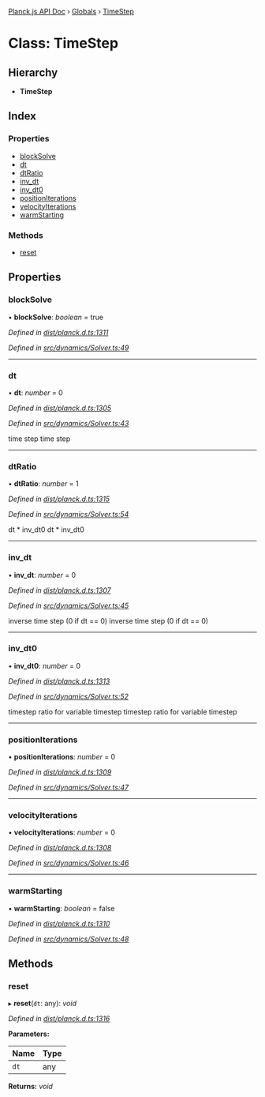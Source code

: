 [Planck.js API Doc](../README.md) › [Globals](../globals.md) › [TimeStep](timestep.md)

# Class: TimeStep

## Hierarchy

* **TimeStep**

## Index

### Properties

* [blockSolve](timestep.md#blocksolve)
* [dt](timestep.md#dt)
* [dtRatio](timestep.md#dtratio)
* [inv_dt](timestep.md#inv_dt)
* [inv_dt0](timestep.md#inv_dt0)
* [positionIterations](timestep.md#positioniterations)
* [velocityIterations](timestep.md#velocityiterations)
* [warmStarting](timestep.md#warmstarting)

### Methods

* [reset](timestep.md#reset)

## Properties

###  blockSolve

• **blockSolve**: *boolean* = true

*Defined in [dist/planck.d.ts:1311](https://github.com/shakiba/planck.js/blob/7e469c4/dist/planck.d.ts#L1311)*

*Defined in [src/dynamics/Solver.ts:49](https://github.com/shakiba/planck.js/blob/7e469c4/src/dynamics/Solver.ts#L49)*

___

###  dt

• **dt**: *number* = 0

*Defined in [dist/planck.d.ts:1305](https://github.com/shakiba/planck.js/blob/7e469c4/dist/planck.d.ts#L1305)*

*Defined in [src/dynamics/Solver.ts:43](https://github.com/shakiba/planck.js/blob/7e469c4/src/dynamics/Solver.ts#L43)*

time step
time step

___

###  dtRatio

• **dtRatio**: *number* = 1

*Defined in [dist/planck.d.ts:1315](https://github.com/shakiba/planck.js/blob/7e469c4/dist/planck.d.ts#L1315)*

*Defined in [src/dynamics/Solver.ts:54](https://github.com/shakiba/planck.js/blob/7e469c4/src/dynamics/Solver.ts#L54)*

dt * inv_dt0
dt * inv_dt0

___

###  inv_dt

• **inv_dt**: *number* = 0

*Defined in [dist/planck.d.ts:1307](https://github.com/shakiba/planck.js/blob/7e469c4/dist/planck.d.ts#L1307)*

*Defined in [src/dynamics/Solver.ts:45](https://github.com/shakiba/planck.js/blob/7e469c4/src/dynamics/Solver.ts#L45)*

inverse time step (0 if dt == 0)
inverse time step (0 if dt == 0)

___

###  inv_dt0

• **inv_dt0**: *number* = 0

*Defined in [dist/planck.d.ts:1313](https://github.com/shakiba/planck.js/blob/7e469c4/dist/planck.d.ts#L1313)*

*Defined in [src/dynamics/Solver.ts:52](https://github.com/shakiba/planck.js/blob/7e469c4/src/dynamics/Solver.ts#L52)*

timestep ratio for variable timestep
timestep ratio for variable timestep

___

###  positionIterations

• **positionIterations**: *number* = 0

*Defined in [dist/planck.d.ts:1309](https://github.com/shakiba/planck.js/blob/7e469c4/dist/planck.d.ts#L1309)*

*Defined in [src/dynamics/Solver.ts:47](https://github.com/shakiba/planck.js/blob/7e469c4/src/dynamics/Solver.ts#L47)*

___

###  velocityIterations

• **velocityIterations**: *number* = 0

*Defined in [dist/planck.d.ts:1308](https://github.com/shakiba/planck.js/blob/7e469c4/dist/planck.d.ts#L1308)*

*Defined in [src/dynamics/Solver.ts:46](https://github.com/shakiba/planck.js/blob/7e469c4/src/dynamics/Solver.ts#L46)*

___

###  warmStarting

• **warmStarting**: *boolean* = false

*Defined in [dist/planck.d.ts:1310](https://github.com/shakiba/planck.js/blob/7e469c4/dist/planck.d.ts#L1310)*

*Defined in [src/dynamics/Solver.ts:48](https://github.com/shakiba/planck.js/blob/7e469c4/src/dynamics/Solver.ts#L48)*

## Methods

###  reset

▸ **reset**(`dt`: any): *void*

*Defined in [dist/planck.d.ts:1316](https://github.com/shakiba/planck.js/blob/7e469c4/dist/planck.d.ts#L1316)*

**Parameters:**

Name | Type |
------ | ------ |
`dt` | any |

**Returns:** *void*
